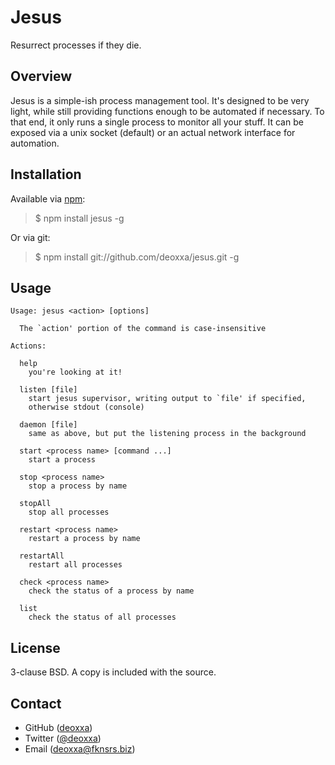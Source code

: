 Jesus
=====

Resurrect processes if they die.

Overview
--------

Jesus is a simple-ish process management tool. It's designed to be very light,
while still providing functions enough to be automated if necessary. To that
end, it only runs a single process to monitor all your stuff. It can be exposed
via a unix socket (default) or an actual network interface for automation.

Installation
------------

Available via [npm](http://npmjs.org/):

> $ npm install jesus -g

Or via git:

> $ npm install git://github.com/deoxxa/jesus.git -g

Usage
-----

```
Usage: jesus <action> [options]

  The `action' portion of the command is case-insensitive

Actions:

  help
    you're looking at it!

  listen [file]
    start jesus supervisor, writing output to `file' if specified,
    otherwise stdout (console)

  daemon [file]
    same as above, but put the listening process in the background

  start <process name> [command ...]
    start a process

  stop <process name>
    stop a process by name

  stopAll
    stop all processes

  restart <process name>
    restart a process by name

  restartAll
    restart all processes

  check <process name>
    check the status of a process by name

  list
    check the status of all processes
```

License
-------

3-clause BSD. A copy is included with the source.

Contact
-------

* GitHub ([deoxxa](http://github.com/deoxxa))
* Twitter ([@deoxxa](http://twitter.com/deoxxa))
* Email ([deoxxa@fknsrs.biz](mailto:deoxxa@fknsrs.biz))
